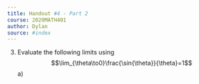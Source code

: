 ```yaml
---
title: Handout #4 - Part 2
course: 2020MATH401
author: Dylan
source: #index
---
```

3) Evaluate the following limits using $$\lim_{\theta\to0}\frac{\sin{\theta}}{\theta}=1$$
	a) 
